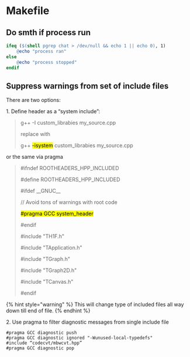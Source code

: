 # Makefile

## Do smth if process run

```makefile
ifeq ($(shell pgrep chat > /dev/null && echo 1 || echo 0), 1)
	@echo "process ran"
else
	@echo "process stopped"
endif
```

## Suppress warnings from set of include files

There are two options:

1\.       Define header as a “system include”:

> g++  -I  custom\_librabies  my\_source.cpp
>
> replace with
>
> g++  <mark style="background-color:yellow;">-isystem</mark> custom\_librabies  my\_source.cpp

or the same via pragma

> \#ifndef ROOTHEADERS\_HPP\_INCLUDED
>
> \#define ROOTHEADERS\_HPP\_INCLUDED
>
> \#ifdef \_\_GNUC\_\_
>
> // Avoid tons of warnings with root code
>
> <mark style="background-color:yellow;">#pragma GCC system\_header</mark>
>
> \#endif
>
> \#include "TH1F.h"
>
> \#include "TApplication.h"
>
> \#include "TGraph.h"
>
> \#include "TGraph2D.h"
>
> \#include "TCanvas.h"
>
> \#endif

{% hint style="warning" %}
This will change type of included files all way down till end of file.
{% endhint %}

2\.   Use pragma to filter diagnostic messages from single include file

```
#pragma GCC diagnostic push 
#pragma GCC diagnostic ignored "-Wunused-local-typedefs"
#include “codecvt/mbwcvt.hpp”
#pragma GCC diagnostic pop
```
